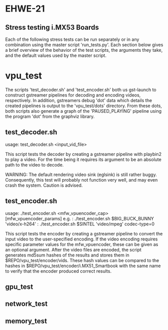 EHWE-21
=======

Stress testing i.MX53 Boards
----------------------------

Each of the following stress tests can be run separately or in any combination using the master script 'run_tests.py'.
Each section below gives a brief overview of the behavior of the test scripts, the arguments they take, and the default values used by the master script.

vpu_test
========

The scripts 'test_decoder.sh' and 'test_encoder.sh' both us gst-launch to construct gstreamer pipelines for decoding and encoding videos, respectively.
In addition, gstreamers debug 'dot' data which details the created pipelines is output to the 'vpu_test/dots' directory.
From these dots, both scripts also generate a graph of the 'PAUSED_PLAYING' pipeline using the program 'dot' from the graphviz library.

test_decoder.sh
---------------

usage: test_decoder.sh <input_vid_file>

This script tests the decoder by creating a gstreamer pipeline with playbin2 to play a video.
For the time being it requires its argument to be an absolute path to the video to decode.

WARNING: The default rendering video sink (eglsink) is still rather buggy.
Consequently, this test will probably not function very well, and may even crash the system. Caution is advised.

test_encoder.sh
---------------

usage: ./test_encoder.sh <intput-vid-file> <mfw_vpuencoder_cap> [mfw_vpuencoder_params]
e.g. : ./test_encoder.sh $BIG_BUCK_BUNNY 'video/x-h264'
     : ./test_encoder.sh $SINTEL 'video/mpeg' codec-type=0

This script tests the encoder by creating a gstreamer pipeline to convert the input video to the user-specified encoding.
If the video encoding requires specific parameter values for the mfw_vpuencoder, these can be given as an optional argument.
After the video files are encoded, the script generates md5sum hashes of the results and stores them in $REPO/vpu_test/encoder/vids.
These hash values can be compared to the hashes in $REPO/vpu_test/encoder/i.MX51_Smartbook with the same name to verify that the encoder produced correct results.

gpu_test
--------

network_test
------------

memory_test
-----------


